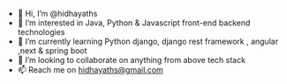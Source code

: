 - 👋 Hi, I’m @hidhayaths
- 👀 I’m interested in Java, Python & Javascript front-end backend technologies
- 🌱 I’m currently learning Python django, django rest framework , angular ,next & spring boot 
- 💞️ I’m looking to collaborate on anything from above tech stack
- 📫 Reach me on hidhayaths@gmail.com
